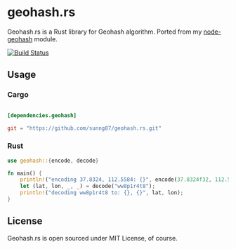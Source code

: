 # geohash.rs

Geohash.rs is a Rust library for Geohash algorithm. Ported from my [node-geohash](http://github.com/sunng87/node-geohash) module.

[![Build Status](https://travis-ci.org/sunng87/geohash.rs.svg)](https://travis-ci.org/sunng87/geohash.rs)

## Usage

### Cargo

```toml

[dependencies.geohash]

git = "https://github.com/sunng87/geohash.rs.git"
```

### Rust

```rust
use geohash::{encode, decode}

fn main() {
    println!("encoding 37.8324, 112.5584: {}", encode(37.8324f32, 112.5584f32, 9u));
    let (lat, lon, _, _) = decode("ww8p1r4t8");
    println!("decoding ww8p1r4t8 to: {}, {}", lat, lon);
}
```

## License

Geohash.rs is open sourced under MIT License, of course.

